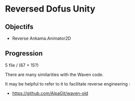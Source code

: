 # Reversed Dofus Unity

## Objectifs
- Reverse Ankama.Animator2D

## Progression
5 file / (67 + 15?)


There are many similarities with the Waven code.

It may be helpful to refer to it to facilitate reverse engineering :
- https://github.com/AlpaGit/waven-old